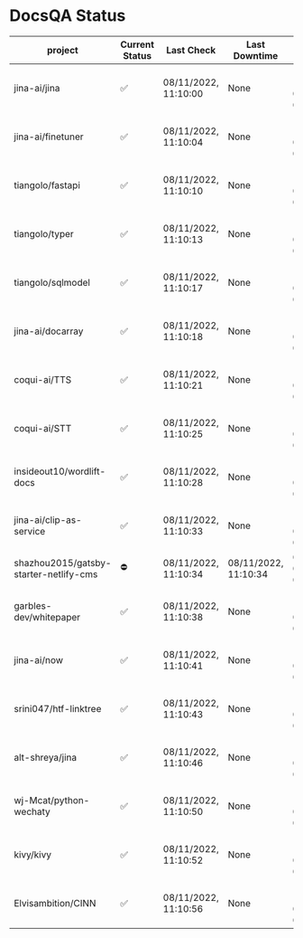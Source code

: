 # DocsQA Status

|               project                |Current Status|     Last Check     |   Last Downtime    |              % Uptime              |
|--------------------------------------|--------------|--------------------|--------------------|------------------------------------|
|jina-ai/jina                          |✅            |08/11/2022, 11:10:00|None                |100.000 (since 08/11/2022, 05:10:08)|
|jina-ai/finetuner                     |✅            |08/11/2022, 11:10:04|None                |100.000 (since 08/11/2022, 05:10:08)|
|tiangolo/fastapi                      |✅            |08/11/2022, 11:10:10|None                |100.000 (since 08/11/2022, 05:10:08)|
|tiangolo/typer                        |✅            |08/11/2022, 11:10:13|None                |100.000 (since 08/11/2022, 05:10:08)|
|tiangolo/sqlmodel                     |✅            |08/11/2022, 11:10:17|None                |100.000 (since 08/11/2022, 05:10:08)|
|jina-ai/docarray                      |✅            |08/11/2022, 11:10:18|None                |100.000 (since 08/11/2022, 05:10:08)|
|coqui-ai/TTS                          |✅            |08/11/2022, 11:10:21|None                |100.000 (since 08/11/2022, 05:10:08)|
|coqui-ai/STT                          |✅            |08/11/2022, 11:10:25|None                |100.000 (since 08/11/2022, 05:10:08)|
|insideout10/wordlift-docs             |✅            |08/11/2022, 11:10:28|None                |100.000 (since 08/11/2022, 05:10:08)|
|jina-ai/clip-as-service               |✅            |08/11/2022, 11:10:33|None                |100.000 (since 08/11/2022, 05:10:08)|
|shazhou2015/gatsby-starter-netlify-cms|⛔️           |08/11/2022, 11:10:34|08/11/2022, 11:10:34|0.000 (since 08/11/2022, 05:10:08)  |
|garbles-dev/whitepaper                |✅            |08/11/2022, 11:10:38|None                |100.000 (since 08/11/2022, 05:10:08)|
|jina-ai/now                           |✅            |08/11/2022, 11:10:41|None                |100.000 (since 08/11/2022, 05:10:08)|
|srini047/htf-linktree                 |✅            |08/11/2022, 11:10:43|None                |100.000 (since 08/11/2022, 05:10:08)|
|alt-shreya/jina                       |✅            |08/11/2022, 11:10:46|None                |100.000 (since 08/11/2022, 05:10:08)|
|wj-Mcat/python-wechaty                |✅            |08/11/2022, 11:10:50|None                |100.000 (since 08/11/2022, 05:10:08)|
|kivy/kivy                             |✅            |08/11/2022, 11:10:52|None                |100.000 (since 08/11/2022, 05:10:08)|
|Elvisambition/CINN                    |✅            |08/11/2022, 11:10:56|None                |100.000 (since 08/11/2022, 05:10:08)|
